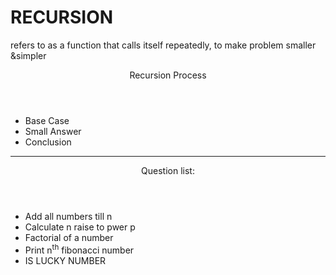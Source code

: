 <h1>RECURSION</h1>
<p>refers to as a function that calls itself repeatedly, to make problem smaller &simpler</p>
<header>Recursion Process</header>
<ul>
<li>Base Case</li>
<li>Small Answer</li>
<li>Conclusion</li>
</ul>
<hr>
<header>Question list:</header>
<ul>
  <li>Add all numbers till n</li>
  <li>Calculate n raise to pwer p</li>
  <li>Factorial of a number</li>
  <li>Print n<sup>th</sup> fibonacci number</li>
  <li>IS LUCKY NUMBER</li>
<ul>

